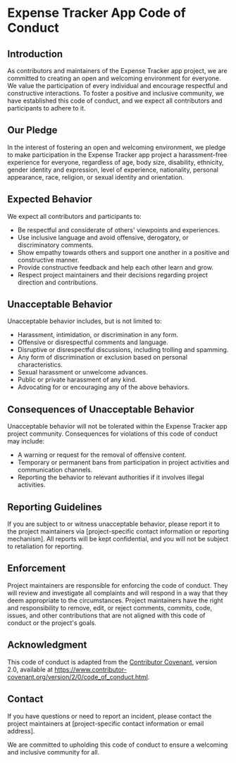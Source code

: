 # Expense Tracker App Code of Conduct

## Introduction

As contributors and maintainers of the Expense Tracker app project, we are committed to creating an open and welcoming environment for everyone. We value the participation of every individual and encourage respectful and constructive interactions. To foster a positive and inclusive community, we have established this code of conduct, and we expect all contributors and participants to adhere to it.

## Our Pledge

In the interest of fostering an open and welcoming environment, we pledge to make participation in the Expense Tracker app project a harassment-free experience for everyone, regardless of age, body size, disability, ethnicity, gender identity and expression, level of experience, nationality, personal appearance, race, religion, or sexual identity and orientation.

## Expected Behavior

We expect all contributors and participants to:

- Be respectful and considerate of others' viewpoints and experiences.
- Use inclusive language and avoid offensive, derogatory, or discriminatory comments.
- Show empathy towards others and support one another in a positive and constructive manner.
- Provide constructive feedback and help each other learn and grow.
- Respect project maintainers and their decisions regarding project direction and contributions.

## Unacceptable Behavior

Unacceptable behavior includes, but is not limited to:

- Harassment, intimidation, or discrimination in any form.
- Offensive or disrespectful comments and language.
- Disruptive or disrespectful discussions, including trolling and spamming.
- Any form of discrimination or exclusion based on personal characteristics.
- Sexual harassment or unwelcome advances.
- Public or private harassment of any kind.
- Advocating for or encouraging any of the above behaviors.

## Consequences of Unacceptable Behavior

Unacceptable behavior will not be tolerated within the Expense Tracker app project community. Consequences for violations of this code of conduct may include:

- A warning or request for the removal of offensive content.
- Temporary or permanent bans from participation in project activities and communication channels.
- Reporting the behavior to relevant authorities if it involves illegal activities.

## Reporting Guidelines

If you are subject to or witness unacceptable behavior, please report it to the project maintainers via [project-specific contact information or reporting mechanism]. All reports will be kept confidential, and you will not be subject to retaliation for reporting.

## Enforcement

Project maintainers are responsible for enforcing the code of conduct. They will review and investigate all complaints and will respond in a way that they deem appropriate to the circumstances. Project maintainers have the right and responsibility to remove, edit, or reject comments, commits, code, issues, and other contributions that are not aligned with this code of conduct or the project's goals.

## Acknowledgment

This code of conduct is adapted from the [Contributor Covenant](https://www.contributor-covenant.org/), version 2.0, available at https://www.contributor-covenant.org/version/2/0/code_of_conduct.html.

## Contact

If you have questions or need to report an incident, please contact the project maintainers at [project-specific contact information or email address].

We are committed to upholding this code of conduct to ensure a welcoming and inclusive community for all.
